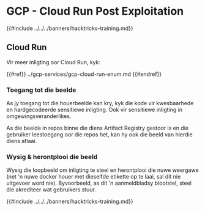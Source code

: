 # GCP - Cloud Run Post Exploitation

{{#include ../../../banners/hacktricks-training.md}}

## Cloud Run

Vir meer inligting oor Cloud Run, kyk:

{{#ref}}
../gcp-services/gcp-cloud-run-enum.md
{{#endref}}

### Toegang tot die beelde

As jy toegang tot die houerbeelde kan kry, kyk die kode vir kwesbaarhede en hardgecodeerde sensitiewe inligting. Ook vir sensitiewe inligting in omgewingsveranderlikes.

As die beelde in repos binne die diens Artifact Registry gestoor is en die gebruiker leestoegang oor die repos het, kan hy ook die beeld van hierdie diens aflaai.

### Wysig & herontplooi die beeld

Wysig die loopbeeld om inligting te steel en herontplooi die nuwe weergawe (net 'n nuwe docker houer met dieselfde etikette op te laai, sal dit nie uitgevoer word nie). Byvoorbeeld, as dit 'n aanmeldbladsy blootstel, steel die akrediteer wat gebruikers stuur.

{{#include ../../../banners/hacktricks-training.md}}
